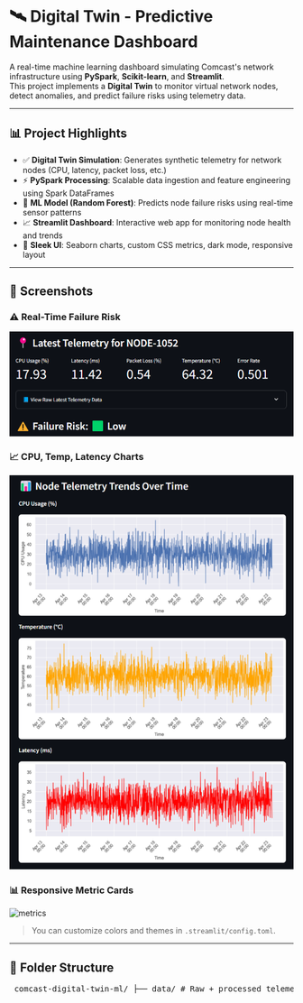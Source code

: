 # 🛰 Digital Twin - Predictive Maintenance Dashboard

A real-time machine learning dashboard simulating Comcast's network infrastructure using **PySpark**, **Scikit-learn**, and **Streamlit**.  
This project implements a **Digital Twin** to monitor virtual network nodes, detect anomalies, and predict failure risks using telemetry data.

---

## 📊 Project Highlights

- ✅ **Digital Twin Simulation**: Generates synthetic telemetry for network nodes (CPU, latency, packet loss, etc.)
- ⚡ **PySpark Processing**: Scalable data ingestion and feature engineering using Spark DataFrames
- 🧠 **ML Model (Random Forest)**: Predicts node failure risks using real-time sensor patterns
- 📈 **Streamlit Dashboard**: Interactive web app for monitoring node health and trends
- 💄 **Sleek UI**: Seaborn charts, custom CSS metrics, dark mode, responsive layout

---

## 📸 Screenshots

### ⚠️ Real-Time Failure Risk
![risk](./screenshots/failure_risk.png)

### 📈 CPU, Temp, Latency Charts
![charts](./screenshots/telemetry_trends.png)

### 📊 Responsive Metric Cards
![metrics](./screenshots/metrics_cards.png)

> You can customize colors and themes in `.streamlit/config.toml`.

---

## 📁 Folder Structure

<pre> comcast-digital-twin-ml/ ├── data/ # Raw + processed telemetry CSVs ├── notebooks/ # Jupyter notebooks (data + modeling) ├── scripts/ # Data simulation script ├── app/ │ └── dashboard.py # Streamlit app ├── .streamlit/ │ └── config.toml # Dark mode + UI theme ├── README.md └── requirements.txt </pre>
